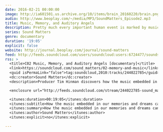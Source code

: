 ```yaml
---
date: 2016-02-21 00:00:00
image: http://ia601501.us.archive.org/10/items/brain_20160220/brain.png
audio: http://www.beoplay.com/~/media/MP3/SoundMatters_Episode2.mp3
title: Music, Memory, and Auditory Angels
description: Pretty much every important human event is marked by music, and our brains take it all in, no matter how distant or vague those memories become. In this episode we meet Paul Robertson, violinist and professor in music and medicine, who has spent years working with people suffering from dementia and brain damage.
series: Sound Matters
genre: documentary
duration: '19:05'
explicit: false
website: http://journal.beoplay.com/journal/sound-matters
feed: http://feeds.soundcloud.com/users/soundcloud:users:6724477/sounds.rss
rss: >
  <title>C02 Music, Memory, and Auditory Angels [documentary]</title>
  <link>https://soundcloud.com/sound_matters/02-memory-and-music</link>
  <guid isPermaLink="false">tag:soundcloud,2010:tracks/244022785</guid>
  <dc:creator>Sound Matters</dc:creator>
  <description>Producer Tim Hinman discovers how the music embedded in our memories and dreams can be used by people whose fabric of identity has come under stress—and need help to find their way back to themselves.</description>

  <enclosure url="http://feeds.soundcloud.com/stream/244022785-sound_matters-02-memory-and-music.mp3" type="audio/mpeg" length="0"/>

  <itunes:duration>00:19:05</itunes:duration>
  <itunes:subtitle>How the music embedded in our memories and dreams can be used by people whose fabric of identity has come under stress—and need help to find their way back to themselves.</itunes:subtitle>
  <itunes:summary>How the music embedded in our memories and dreams can be used by people whose fabric of identity has come under stress—and need help to find their way back to themselves.</itunes:summary>
  <itunes:author>Sound Matters</itunes:author>
  <itunes:explicit>no</itunes:explicit>
  
---
```

